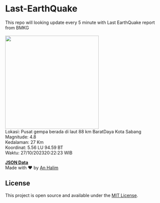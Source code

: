 # Last-EarthQuake
This repo will looking update every 5 minute with Last EarthQuake report from BMKG
<br>
<br>
<img src="https://static.bmkg.go.id/20231027202223.mmi.jpg" width="300"/>
<br>
Lokasi: Pusat gempa berada di laut 88 km BaratDaya Kota Sabang <br>
Magnitude: 4.8 <br>
Kedalaman: 27 Km <br>
Koordinat: 5.56 LU 94.59 BT <br>
Waktu: 27/10/202320:22:23 WIB <br>

<a href="./data/data.json">**JSON Data**</a>
<br>
Made with ❤️ by <a href="https://github.com/an-halim">An Halim</a>
## License

This project is open source and available under the [MIT License](LICENSE).
